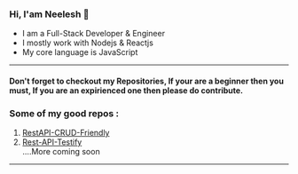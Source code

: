 ### Hi, I'am Neelesh 👋

<ul>
  <li>I am a Full-Stack Developer & Engineer</li>
  <li>I mostly work with Nodejs & Reactjs</li>
  <li>My core language is JavaScript</li>
</ul>
  
<hr/>
 
#### Don't forget to checkout my Repositories, If your are a beginner then you must, If you are an expirienced one then please do contribute.
 
### Some of my good repos :
 
<ol>
  <li><a href="https://github.com/neeleshio/RestAPI-CRUD-Friendly">RestAPI-CRUD-Friendly</a></li>
  <li><a href="https://github.com/neeleshio/Rest-API-Testify">Rest-API-Testify</a></li>
  ....More coming soon
</ol>

<hr/>


